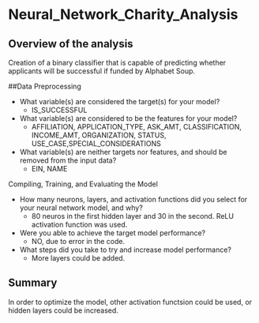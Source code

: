 # Neural_Network_Charity_Analysis

## Overview of the analysis
Creation of a binary classifier that is capable of predicting whether applicants will be successful if funded by Alphabet Soup.

##Data Preprocessing
- What variable(s) are considered the target(s) for your model? 
  - IS_SUCCESSFUL
- What variable(s) are considered to be the features for your model?
  - AFFILIATION, APPLICATION_TYPE, ASK_AMT, CLASSIFICATION, INCOME_AMT, ORGANIZATION, STATUS, USE_CASE,SPECIAL_CONSIDERATIONS
- What variable(s) are neither targets nor features, and should be removed from the input data?
  - EIN, NAME 

Compiling, Training, and Evaluating the Model
- How many neurons, layers, and activation functions did you select for your neural network model, and why?
  - 80 neuros in the first hidden layer and 30 in the second. ReLU activation function was used.  
- Were you able to achieve the target model performance?
  - NO, due to error in the code.  
- What steps did you take to try and increase model performance?
  - More layers could be added.

## Summary
In order to optimize the model, other activation functsion could be used, or hidden layers could be increased. 
